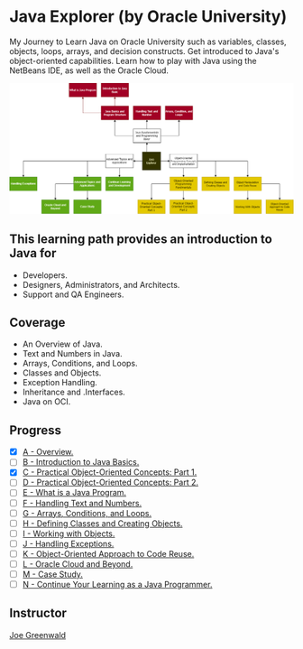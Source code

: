 # Java Explorer (by Oracle University)

My Journey to Learn Java on Oracle University such as variables, classes, objects, loops, arrays, and decision constructs. Get introduced to Java's object-oriented capabilities. Learn how to play with Java using the NetBeans IDE, as well as the Oracle Cloud.

![JavaExplorerMindMap](Images/JavaExplorerMindMap.png)

## This learning path provides an introduction to Java for

- Developers.
- Designers, Administrators, and Architects.
- Support and QA Engineers.

## Coverage

- An Overview of Java.
- Text and Numbers in Java.
- Arrays, Conditions, and Loops.
- Classes and Objects.
- Exception Handling.
- Inheritance and .Interfaces.
- Java on OCI.

## Progress

- [x] [A - Overview.](Notes/A)
- [ ] [B - Introduction to Java Basics.](Notes/B)
- [x] [C - Practical Object-Oriented Concepts: Part 1.](Notes/C)
- [ ] [D - Practical Object-Oriented Concepts: Part 2.](Notes/D)
- [ ] [E - What is a Java Program.](Notes/E)
- [ ] [F - Handling Text and Numbers.](Notes/F)
- [ ] [G - Arrays, Conditions, and Loops.](Notes/G)
- [ ] [H - Defining Classes and Creating Objects.](Notes/H)
- [ ] [I - Working with Objects.](Notes/I)
- [ ] [J - Handling Exceptions.](Notes/J)
- [ ] [K - Object-Oriented Approach to Code Reuse.](Notes/K)
- [ ] [L - Oracle Cloud and Beyond.](Notes/L)
- [ ] [M - Case Study.](Notes/M)
- [ ] [N - Continue Your Learning as a Java Programmer.](Notes/N)

## Instructor

[Joe Greenwald](https://www.linkedin.com/in/joe-greenwald-8626111/)
